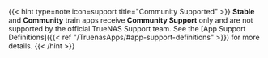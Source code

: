 &NewLine;

{{< hint type=note icon=support title="Community Supported" >}}
**Stable** and **Community** train apps receive **Community Support** only and are not supported by the official TrueNAS Support team.
See the [App Support Definitions]({{< ref "/TruenasApps/#app-support-definitions" >}}) for more details.
{{< /hint >}}
